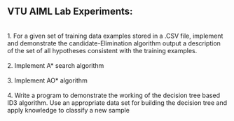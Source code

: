 ## VTU AIML Lab Experiments:
<br>
    1. For a given set of training data examples stored in a .CSV file, implement and demonstrate the
    candidate-Elimination algorithm output a description of the set of all hypotheses consistent with the training
    examples.
<br>
<br>
    2. Implement A* search algorithm
<br>
<br>
    3. Implement AO* algorithm
<br>
<br>
    4. Write a program to demonstrate the working of the decision tree based ID3 algorithm. Use an appropriate data set
    for building the decision tree and apply knowledge to classify a new sample